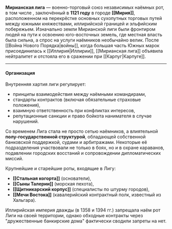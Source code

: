 
**Мирианская лига** — военно-торговый союз независимых наёмных рот, в том числе , заключённый в **1121 году** в городе **[[Мирия]]**, расположенном на перекрёстке основных сухопутных торговых путей между южными княжествами, иллирийской границей и эльфийским побережьем. Изначально земли Мирианской лиги были фронтиром людей на пути к освоению юго-восточных земель, где местная власть была сильна, а спрос на услуги наёмников необычайно велик. После [[Война Нового Порядка|войны]], когда большая часть Южных марок присоединилась к [[Иллирия|Иллирии]], [[Мирианская лига]] объявила нейтралитет и отстояла его в сражении при [[Карпуг|Карпуге]].

---
#### Организация

Внутренняя хартия лиги регулирует:

- принципы взаимодействия между наёмными командирами,
- стандарты контрактов (включая обязательные страховые положения),
- взаимную ответственность при конфликтах интересов,
- репутационные санкции и право бойкота нанимателя в случае нарушений.

Со временем Лига стала не просто сетью наёмников, а влиятельной **полу-государственной структурой**, обладающей собственной банковской поддержкой, судами и арбитражами. Некоторые её подразделения участвовали не только в боях, но и в охране караванов, подавлении городских восстаний и сопровождении дипломатических миссий.

Крупнейшие и старейшие роты, входящие в Лигу:
- **[[Стальная когорта]]** (основатели),
- **[[Сыны Талерии]]** (морская пехота),
- **[[Щитникарский корпус]]** (специалисты по штурму городов),
- **[[Мечи Востока]]** (кавалерийский контрактный полк, известный из Хальгара).

 Иллирийская империя дважды (в 1358 и 1394 гг.) запрещала наём рот Лиги на своей территории, однако обходные контракты через "дружественные банкирские дома" фактически сводили запреты на нет.